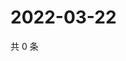 # 2022-03-22

共 0 条

<!-- BEGIN WEIBO -->
<!-- 最后更新时间 Tue Mar 22 2022 14:18:23 GMT+0800 (China Standard Time) -->

<!-- END WEIBO -->
